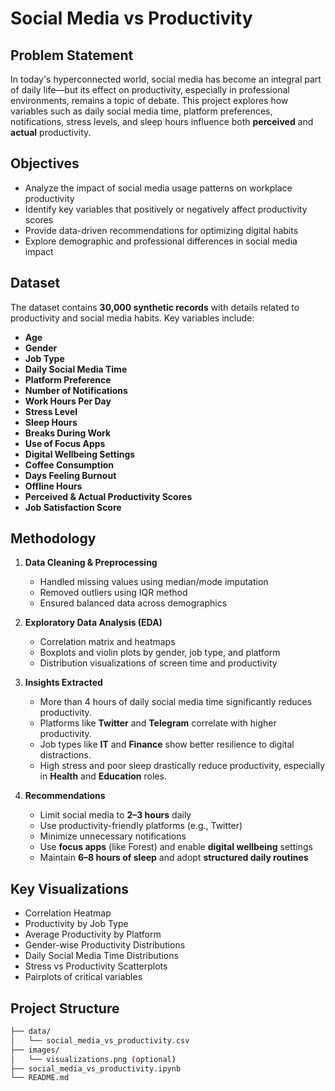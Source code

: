 #  Social Media vs Productivity

##  Problem Statement

In today's hyperconnected world, social media has become an integral part of daily life—but its effect on productivity, especially in professional environments, remains a topic of debate. This project explores how variables such as daily social media time, platform preferences, notifications, stress levels, and sleep hours influence both **perceived** and **actual** productivity.

##  Objectives

- Analyze the impact of social media usage patterns on workplace productivity
- Identify key variables that positively or negatively affect productivity scores
- Provide data-driven recommendations for optimizing digital habits
- Explore demographic and professional differences in social media impact

##  Dataset

The dataset contains **30,000 synthetic records** with details related to productivity and social media habits. Key variables include:

- **Age**
- **Gender**
- **Job Type**
- **Daily Social Media Time**
- **Platform Preference**
- **Number of Notifications**
- **Work Hours Per Day**
- **Stress Level**
- **Sleep Hours**
- **Breaks During Work**
- **Use of Focus Apps**
- **Digital Wellbeing Settings**
- **Coffee Consumption**
- **Days Feeling Burnout**
- **Offline Hours**
- **Perceived & Actual Productivity Scores**
- **Job Satisfaction Score**

##  Methodology

1. **Data Cleaning & Preprocessing**
   - Handled missing values using median/mode imputation
   - Removed outliers using IQR method
   - Ensured balanced data across demographics

2. **Exploratory Data Analysis (EDA)**
   - Correlation matrix and heatmaps
   - Boxplots and violin plots by gender, job type, and platform
   - Distribution visualizations of screen time and productivity

3. **Insights Extracted**
   - More than 4 hours of daily social media time significantly reduces productivity.
   - Platforms like **Twitter** and **Telegram** correlate with higher productivity.
   - Job types like **IT** and **Finance** show better resilience to digital distractions.
   - High stress and poor sleep drastically reduce productivity, especially in **Health** and **Education** roles.

4. **Recommendations**
   - Limit social media to **2–3 hours** daily
   - Use productivity-friendly platforms (e.g., Twitter)
   - Minimize unnecessary notifications
   - Use **focus apps** (like Forest) and enable **digital wellbeing** settings
   - Maintain **6–8 hours of sleep** and adopt **structured daily routines**

##  Key Visualizations

- Correlation Heatmap
- Productivity by Job Type
- Average Productivity by Platform
- Gender-wise Productivity Distributions
- Daily Social Media Time Distributions
- Stress vs Productivity Scatterplots
- Pairplots of critical variables

##  Project Structure

```bash
├── data/
│   └── social_media_vs_productivity.csv
├── images/
│   └── visualizations.png (optional)
├── social_media_vs_productivity.ipynb
└── README.md
